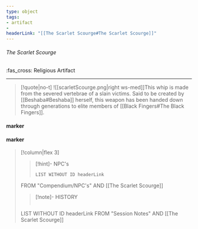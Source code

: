 ```yaml
---
type: object
tags:
- artifact
- 
headerLink: "[[The Scarlet Scourge#The Scarlet Scourge]]"
---
```


###### The Scarlet Scourge
<span class="sub2">:fas_cross: Religious Artifact</span>
___

> [!quote|no-t]
>![[scarletScourge.png|right ws-med]]This whip is made from the severed vertebrae of a slain victims. Said to be created by [[Beshaba#Beshaba]] herself, this weapon has been handed down through generations to elite members of [[Black Fingers#The Black Fingers]].
<span class="clearfix"></span>

#### marker
#### marker
> [!column|flex 3]
>>[!hint]- NPC's
>>```dataview
>>LIST WITHOUT ID headerLink
>FROM "Compendium/NPC's" AND [[The Scarlet Scourge]]
>
>>[!note]- HISTORY
>>```dataview
>LIST WITHOUT ID headerLink
>FROM "Session Notes" AND [[The Scarlet Scourge]]
